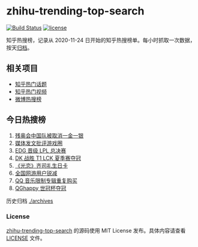 # zhihu-trending-top-search

[![Build Status](https://github.com/justjavac/zhihu-trending-top-search/workflows/ci/badge.svg?branch=main)](https://github.com/justjavac/zhihu-trending-top-search/actions)
[![license](https://img.shields.io/github/license/justjavac/zhihu-trending-top-search)](https://github.com/justjavac/zhihu-trending-top-search/blob/main/LICENSE)

知乎热搜榜，记录从 2020-11-24 日开始的知乎热搜榜单。每小时抓取一次数据，按天[归档](./archives)。

## 相关项目

- [知乎热门话题](https://github.com/justjavac/zhihu-trending-hot-questions)
- [知乎热门视频](https://github.com/justjavac/zhihu-trending-hot-video)
- [微博热搜榜](https://github.com/justjavac/weibo-trending-hot-search)

## 今日热搜榜

<!-- BEGIN -->
<!-- 最后更新时间 Mon Aug 30 2021 00:18:29 GMT+0800 (China Standard Time) -->

1. [残奥会中国队被取消一金一银](https://www.zhihu.com/search?q=残奥会)
1. [媒体发文批评游戏圈](https://www.zhihu.com/search?q=手机游戏)
1. [EDG 晋级 LPL 总决赛](https://www.zhihu.com/search?q=EDG)
1. [DK 战胜 T1 LCK 夏季赛夺冠](https://www.zhihu.com/search?q=DK)
1. [《光恋》齐司礼生日卡](https://www.zhihu.com/search?q=光与夜之恋)
1. [全国网游用户锐减](https://www.zhihu.com/search?q=网络游戏)
1. [QQ 音乐限制专辑重复购买](https://www.zhihu.com/search?q=QQ音乐)
1. [QGhappy 世冠杯夺冠](https://www.zhihu.com/search?q=QGhappy)

<!-- END -->

历史归档 [./archives](./archives)

### License

[zhihu-trending-top-search](https://github.com/justjavac/zhihu-trending-top-search)
的源码使用 MIT License 发布。具体内容请查看 [LICENSE](./LICENSE) 文件。
